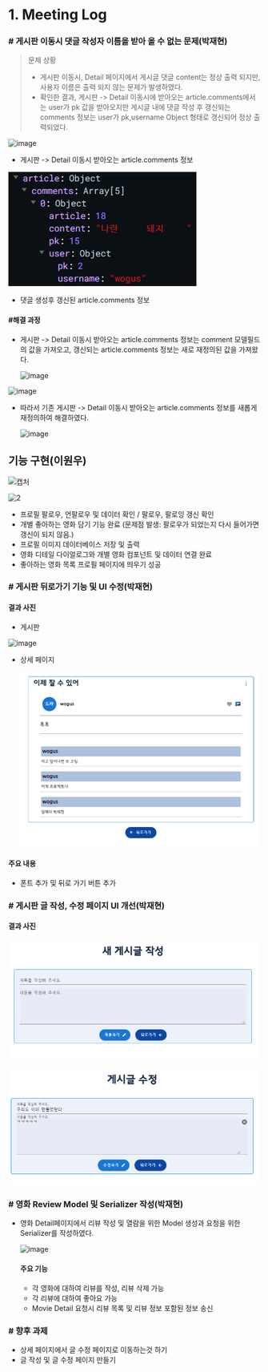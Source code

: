 # 1. Meeting Log



### # 게시판 이동시 댓글 작성자 이름을 받아 올 수 없는 문제(박재현)



> 문제 상황
>
> - 게시판 이동시, Detail 페이지에서 게시글 댓글 content는 정상 출력 되지만, 사용자 이름은 출력 되지 않는 문제가 발생하였다.
> - 확인한 결과, 게시판 -> Detail 이동시에 받아오는 article.comments에서는 user가 pk 값을 받아오지만 게시글 내에 댓글 작성 후 갱신되는 comments 정보는 user가 pk,username Object 형태로 갱신되어 정상 출력되었다.



![image](https://user-images.githubusercontent.com/97648026/169691525-6cd8e65a-cbab-4cff-9da8-21a7a16acc93.png)

* 게시판 -> Detail 이동시 받아오는 article.comments 정보

![image-20220522194756822](meeting_log_20220521.assets/image-20220522194756822.png)

* 댓글 생성후 갱신된 article.comments 정보



#### #해결 과정

* 게시판 -> Detail 이동시 받아오는 article.comments 정보는 comment 모델필드의 값을 가져오고, 갱신되는 article.comments 정보는 새로 재정의된 값을 가져왔다.

  ![image](https://user-images.githubusercontent.com/97648026/169691746-f84ff665-1de3-448f-929e-af3c6494e234.png)

![image](https://user-images.githubusercontent.com/97648026/169691764-d4a7da38-d563-4d07-9c7b-e3ef2396862e.png)

* 따라서 기존 게시판 -> Detail 이동시 받아오는 article.comments 정보를 새롭게 재정의하여 해결하였다.

  ![image](https://user-images.githubusercontent.com/97648026/169691783-44987fac-c8b4-48c4-afee-066e8ebd84f6.png)




## 기능 구현(이원우)

![캡처](https://user-images.githubusercontent.com/90893428/169707242-842ebc5f-42a2-4a1e-b1dc-399c481bf45b.PNG)

![2](https://user-images.githubusercontent.com/90893428/169707241-78d840a2-6324-47c8-b9b2-556db6409d05.PNG)

- 프로필 팔로우, 언팔로우 및 데이터 확인 / 팔로우, 팔로잉 갱신 확인
- 개별 좋아하는 영화 담기 기능 완료 (문제점 발생: 팔로우가 되었는지 다시 들어가면 갱신이 되지 않음.)
- 프로필 이미지 데이터베이스 저장 및 출력
- 영화 디테일 다이얼로그와 개별 영화 컴포넌트 및 데이터 연결 완료
- 좋아하는 영화 목록 프로필 페이지에 띄우기 성공
### # 게시판 뒤로가기 기능 및 UI 수정(박재현)



#### 결과 사진

* 게시판

![image](https://user-images.githubusercontent.com/97648026/169706358-cdfe3c98-c7e8-44b7-8dad-c6b962f88121.png)

* 상세 페이지

  ![image-20220523014745244](meeting_log_20220521.assets/image-20220523014745244.png)

#### 주요 내용

* 폰트 추가 및 뒤로 가기 버튼 추가



### # 게시판 글 작성, 수정 페이지 UI 개선(박재현)



#### 결과 사진

![image-20220523014844713](meeting_log_20220521.assets/image-20220523014844713.png)

![image-20220523020249929](meeting_log_20220521.assets/image-20220523020249929.png)

### # 영화 Review Model 및 Serializer 작성(박재현)

* 영화 Detail페이지에서 리뷰 작성 및 열람을 위한 Model 생성과 요청을 위한 Serializer를 작성하였다.

  ![image](https://user-images.githubusercontent.com/97648026/169706982-5690d63d-8427-408b-adbc-209cee51a8a6.png)

  #### 주요 기능

  * 각 영화에 대하여 리뷰를 작성, 리뷰 삭제 가능
  * 각 리뷰에 대하여 좋아요 가능
  * Movie Detail 요청시 리뷰 목록 및 리뷰 정보 포함된 정보 송신

  

### # 향후 과제

* 상세 페이지에서 글 수정 페이지로 이동하는것 하기
* 글 작성 및 글 수정 페이지 만들기

